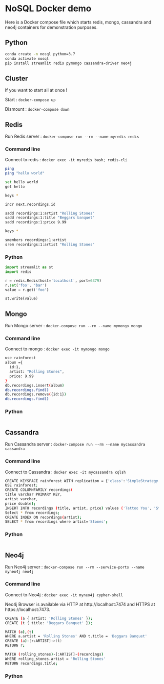 # NoSQL Docker demo

Here is a Docker compose file which starts redis, mongo, cassandra and neo4j containers for demonstration purposes.

## Python

```sh
conda create -n nosql python=3.7
conda activate nosql
pip install streamlit redis pymongo cassandra-driver neo4j
```

## Cluster

If you want to start all at once !

Start : `docker-compose up`

Dismount : `docker-compose down`

## Redis

Run Redis server : `docker-compose run --rm --name myredis redis`

### Command line

Connect to redis : `docker exec -it myredis bash; redis-cli`

```sh
ping
ping "hello world"

set hello world
get hello

keys *

incr next.recordings.id

sadd recordings:1:artist "Rolling Stones"
sadd recordings:1:title "Beggars banquet"
sadd recordings:1:price 9.99

keys *

smembers recordings:1:artist
srem recordings:1:artist "Rolling Stones"
```

### Python

```python
import streamlit as st
import redis

r = redis.Redis(host='localhost', port=6379)
r.set('foo', 'bar')
value = r.get('foo')

st.write(value)
```

## Mongo

Run Mongo server : `docker-compose run --rm --name mymongo mongo`

### Command line

Connect to mongo : `docker exec -it mymongo mongo`

```sh
use rainforest
album ={
  id:1,
  artist: "Rolling Stones",
  price: 9.99
}
db.recordings.insert(album)
db.recordings.find()
db.recordings.remove({id:1})
db.recordings.find()
```

### Python

```python
```

## Cassandra

Run Cassandra server : `docker-compose run --rm --name mycassandra cassandra`

### Command line

Connect to Cassandra : `docker exec -it mycassandra cqlsh`

```sh
CREATE KEYSPACE rainforest WITH replication = {'class':'SimpleStrategy', 'replication_factor':'1'};
USE rainforest;
CREATE COLUMNFAMILY recordings(
title varchar PRIMARY KEY,
artist varchar, 
price double);
INSERT INTO recordings (title, artist, price) values ('Tattoo You', 'Stones', 9.99);
Select * from recordings;
CREATE INDEX ON recordings(artist);
SELECT * from recordings where artist='Stones';
```

### Python

```python
```

## Neo4j

Run Neo4j server : `docker-compose run --rm --service-ports --name myneo4j neo4j`

### Command line

Connect to Neo4j : `docker exec -it myneo4j cypher-shell`

Neo4j Browser is available via HTTP at http://localhost:7474 and HTTPS at https://localhost:7473.

```sh
CREATE (a { artist: 'Rolling Stones' });
CREATE (t { title: 'Beggars Banquet' });

MATCH (a),(t)
WHERE a.artist = 'Rolling Stones' AND t.title = 'Beggars Banquet'
CREATE (a)-[r:ARTIST]->(t)
RETURN r;

MATCH (rolling_stones)-[:ARTIST]-(recordings)
WHERE rolling_stones.artist = 'Rolling Stones' 
RETURN recordings.title;
```

### Python

```python
```
